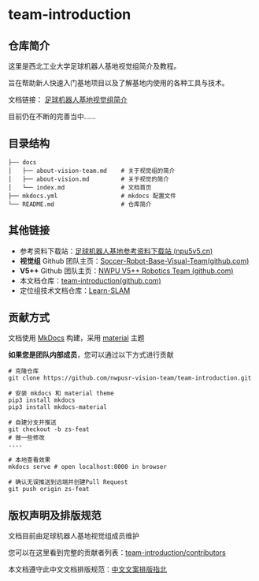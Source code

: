 # team-introduction
## 仓库简介

这里是西北工业大学足球机器人基地视觉组简介及教程。

旨在帮助新人快速入门基地项目以及了解基地内使用的各种工具与技术。

文档链接： [足球机器人基地视觉组简介](https://nwpusr-vision-team.github.io/team-introduction/)

目前仍在不断的完善当中……

## 目录结构

```shell
├── docs 
│   ├── about-vision-team.md	# 关于视觉组的简介
│   ├── about-vision.md         # 关于视觉的简介
│   └── index.md	            # 文档首页 
├── mkdocs.yml		            # mkdocs 配置文件
└── README.md                   # 仓库简介
```

## 其他链接

+ 参考资料下载站：[足球机器人基地参考资料下载站 (npu5v5.cn)](https://files.npu5v5.cn/)
+ **视觉组** Github 团队主页：[Soccer-Robot-Base-Visual-Team(github.com)](https://github.com/nwpusr-vision-team)
+ **V5++** Github 团队主页：[NWPU V5++ Robotics Team (github.com)](https://github.com/nwpu-v5-team)
+ 本文档仓库：[team-introduction(github.com)](https://github.com/nwpusr-vision-team/team-introduction)
+ 定位组技术文档仓库：[Learn-SLAM](https://github.com/NWPU-Soccer-Robot-Base-SLAM-Group)

## 贡献方式

文档使用 [MkDocs](https://github.com/mkdocs/mkdocs) 构建，采用 [material](https://github.com/squidfunk/mkdocs-material) 主题

**如果您是团队内部成员**，您可以通过以下方式进行贡献

```shell
# 克隆仓库
git clone https://github.com/nwpusr-vision-team/team-introduction.git 

# 安装 mkdocs 和 material theme
pip3 install mkdocs
pip3 install mkdocs-material

# 自建分支并推送
git checkout -b zs-feat
# 做一些修改
.... 

# 本地查看效果
mkdocs serve # open localhost:8000 in browser

# 确认无误推送到远端并创建Pull Request
git push origin zs-feat
```

## 版权声明及排版规范

文档目前由足球机器人基地视觉组成员维护

您可以在这里看到完整的贡献者列表：[team-introduction/contributors](https://github.com/nwpusr-vision-team/team-introduction/graphs/contributors)

本文档遵守此中文文档排版规范：[中文文案排版指北](https://github.com/sparanoid/chinese-copywriting-guidelines)

